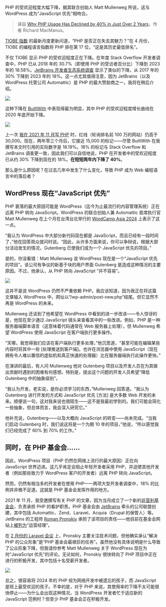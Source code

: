 
<!--
title: 为何PHP使用率大降40%？
cover: https://cdn.thenewstack.io/media/2024/04/7418de50-getty-images-sff7fr7g7fo-unsplash.jpg
-->

PHP 的受欢迎程度大幅下降，据其联合创始人 Matt Mullenweg 所说，这与 WordPress 成为“JavaScript 优先”相吻合。

> 译自 [Why PHP Usage Has Declined by 40% in Just Over 2 Years](https://thenewstack.io/why-php-usage-has-declined-by-40-in-just-over-2-years/)，作者 Richard MacManus。

[TIOBE 指数](https://www.tiobe.com/tiobe-index/) 的最新月度更新问道，“PHP 是否正在失去其魅力？”在 4 月份，TIOBE 的编程语言指数将 PHP 排在第 17 位，“这是其历史最低排名”。

不仅 TIOBE 显示 PHP 的受欢迎程度正在下降。在年度 Stack Overflow 开发者调查中，PHP 已从 2018 年的 30.7%（即使用 PHP 的受访者百分比）下降到 2023 年的 18.58%。[JetBrains 开发者生态系统调查](https://www.jetbrains.com/lp/devecosystem-2023/languages/#proglang7years__2) 显示了类似的下降，从 2017 年的 30% 下降到 2023 年的 18%。这一点尤其值得注意，因为 JetBrains（以及 WordPress 托管公司 Automattic）是 PHP 的最大赞助商之一，我将在稍后介绍。

![](https://cdn.thenewstack.io/media/2024/04/e749a5be-jetbrains_dev_php24-1024x886.png)

这种下降在 [BuiltWith](https://trends.builtwith.com/framework/PHP) 中表现得最为明显，其中 PHP 的受欢迎程度增长曲线在 2020 年底开始下降。

![](https://cdn.thenewstack.io/media/2024/04/e3e39ac0-builtwith_php24-1024x890.png)

上一次 [我在 2021 年 11 月写 PHP](https://thenewstack.io/php-has-survived-for-26-years-because-it-keeps-evolving/) 时，红线（轮询排名前 100 万的网站）仍高于 30,000。现在，两年零三个月后，它接近 15,000 的标记——尽管 BuiltWith 在我撰写本文时引用的实际数字是 18.19%。18% 的标记与 Stack Overflow 和 JetBrains 调查更一致，因此我们可以自信地说，PHP 在开发者中的受欢迎程度已从约 30% 下降到现在的 18%。**在短短两年内下降了 40%**。

那么是什么原因呢？在过去几年中发生了什么变化，导致 PHP 成为 Web 编程语言中的落后者？

## WordPress 现在“JavaScript 优先”

PHP 衰落的最大原因可能是 WordPress（迄今为止最流行的内容管理系统）正在远离 PHP 转向 JavaScript。WordPress 的联合创始人兼 Automattic 首席执行官 Matt Mullenweg 在上个月在台湾台北举行的 [WordCamp Asia 2024](https://www.youtube.com/watch?v=EOF70YJLC5U) 上表示了这一点。

“我认为 WordPress 中大部分新代码现在都是 JavaScript，而且已经有一段时间了，”他在回答观众提问时说。“因此，从许多方面来说，你可以争辩说，根据大部分活动发生的情况，Gutenberg 已使我们成为一个 JavaScript 优先的项目。”

是的，你没看错：Matt Mullenweg 说 WordPress 现在是一个“JavaScript 优先的项目”。该公司有争议的新基于块的用户界面 Gutenberg 是造成这种情况的主要原因。不过，他承认，从 PHP 转向 JavaScript “并不容易”。

![](https://cdn.thenewstack.io/media/2024/04/b7196c53-wcasia_mullenweg-1024x585.jpg)

这并不是说 WordPress 仍然不严重依赖 PHP。我应该知道，因为我正在将这篇文章输入 WordPress 中，网址以“/wp-admin/post-new.php”结尾。但它显然不再是 WordPress 的未来。

Mullenweg 还谈到了他希望在 WordPress 中看到的进一步改进——令人惊讶的是，他现在至少通过 JavaScript 镜头来查看其中的一些改进。例如，PHP 是一种服务器端脚本语言（这意味着代码通常在 Web 服务器上处理），但 Mullenweg 希望 WordPress 使用 JavaScript 在客户端执行更多操作。

“天哪，我觉得我们应该在客户端执行更多处理，”他沉思道，“甚至可能在编辑某些内容时将其中一些 [处理推送到客户端]。也许在浏览器中使用 JavaScript（现在拥有令人难以置信的虚拟机和真正快速的处理器）比在服务器端执行此操作更快。”

在演讲的最后，有人问 Mullenweg 他对 Gutenberg 项目以及开发人员在为其做出贡献时遇到的困难有何感想。特别是，提出这个问题的开发人员希望“降低 Gutenberg 中的抽象级别”。

“我认为开发，老实说，是你必须学习的东西，”Mullenweg 回答道。“我认为 Gutenberg 进行开发的方式和 JavaScript 优先 [方法] 是大多数 Web 开发的未来。顺便说一句，这对我来说也很陌生——这不是我最初学到的。我们可能会简化一些抽象，但总体而言，我会深入研究它。”

他补充说，Gutenberg——以及大概向 JavaScript 的转变——尚未完成。“当我们启动 Gutenberg 时，我们说这将是一个为期 10 年的项目，”他说，“所以感觉我们已经完成了 60% 到 70% 的工作。”

## 同时，在 PHP 基金会……

因此，WordPress 项目（PHP 仍然在网络上流行的最大原因）正在向 JavaScript 世界迈进。这几乎肯定会阻止年轻开发者采用 PHP，并迫使其他开发者（例如那些致力于 WordPress 客户的开发者）远离 PHP 转向 JavaScript。

然而，仍然有相当多的开发者在使用 PHP——两项大型开发者调查中，18% 的比例并非微不足道。这就是 PHP 基金会发挥作用的地方。

2021 年 11 月，我受邀撰写有关 PHP 的文章，因为当月成立了一个新的[非营利基金会](https://thenewstack.io/php-gets-a-foundation-to-work-on-php-core/)，负责承担 PHP 的看护职责。PHP 基金会由 [JetBrains](https://blog.jetbrains.com/phpstorm/2021/11/the-php-foundation/) 牵头的公司联盟创建，其中包括 Automattic、Zend、Laravel、Acquia（Drupal 的保管人）等。JetBrains 的工程师 [Roman Pronskiy](https://twitter.com/pronskiy) 承担了该项目的责任——他目前在基金会网站上[被列为](https://thephp.foundation/structure/)“运营经理”。

在 [2 月份的 Laravel 会议](https://www.youtube.com/watch?v=XE4g1Tl6RQw) 上，Pronskiy 主要关注技术问题，但他确实承认“解决 PHP 的公众形象”是“PHP 基金会最艰巨的任务”。虽然他没有具体说明是什么导致了公众形象下降，但我请你参考 Matt Mullenweg 关于 WordPress 现在为何“JavaScript 优先”的评论。无论如何，Pronskiy 很快转向了 PHP 项目中正在进行的积极开发，其中包括十名受薪开发者。

![](https://cdn.thenewstack.io/media/2024/04/d6270c3e-who-pays-for-php-1024x581.jpg)

总之，很容易将 2024 年的 PHP 视为网络开发中被遗忘的孩子，而 JavaScript 是班上最受欢迎的孩子。不幸的是，对于 PHP 来说，其使用率的下降不太可能很快停止——为什么会出现这种情况，当 WordPress 开发者忙于适应新的 JavaScript 范例时？但至少 PHP 基金会正在积极开发。
